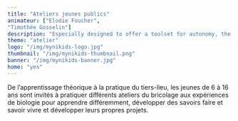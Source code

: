 ```yaml
---
title: "Ateliers jeunes publics"
animateur: ["Elodie Foucher",
"Timothée Gosselin"]
description: "Especially designed to offer a toolset for autonomy, the workshops young public are offered two wednesdays a month."
theme: "atelier"
logo: "/img/mynikids-logo.jpg"
thumbnail: "/img/mynikids-thumbnail.png"
banner: "/img/mynikids-banner.jpg"
home: "yes"
---
```


De l’apprentissage théorique à la pratique du tiers-lieu, les jeunes de 6 à 16 ans sont invités à pratiquer différents ateliers du bricolage aux expériences de biologie pour apprendre différemment, développer des savoirs faire et savoir vivre et développer leurs propres projets.
